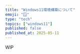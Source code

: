 ```yaml
---
title: "Windows11環境構築について"
emoji: "🪟"
type: "tech"
topics: ["windows11"]
published: false
published_at: 2025-05-11
---
```


WIP
